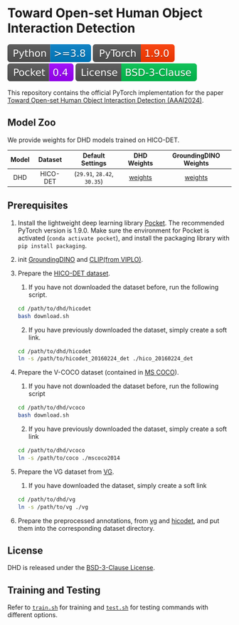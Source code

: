 # Toward Open-set Human Object Interaction Detection

[![python](./assets/python.svg)](https://www.python.org/) [![pytorch](./assets/pytorch.svg)](https://pytorch.org/get-started/locally/) [![pocket](./assets/pocket.svg)](https://github.com/fredzzhang/pocket) [![license](./assets/license.svg)](./LICENSE)

This repository contains the official PyTorch implementation for the paper [Toward Open-set Human Object Interaction Detection (AAAI2024)](https://ojs.aaai.org/index.php/AAAI/article/view/28422).


## Model Zoo
We provide weights for DHD models trained on HICO-DET. 

| Model | Dataset | Default Settings | DHD Weights | GroundingDINO Weights |
|:-:|:-:|:-:|:-:|:-:|
| DHD | HICO-DET | (`29.91`, `28.42`, `30.35`) | [weights](https://drive.google.com/file/d/1zEo8MMiiXmLfgs46AziAkdb6MjJQFk6M/view?usp=sharing) | [weights](https://github.com/IDEA-Research/GroundingDINO/releases/download/v0.1.0-alpha2/groundingdino_swinb_cogcoor.pth) |


## Prerequisites
1. Install the lightweight deep learning library [Pocket](https://github.com/fredzzhang/pocket). The recommended PyTorch version is 1.9.0.
Make sure the environment for Pocket is activated (`conda activate pocket`), and install the packaging library with `pip install packaging`. 

2. init [GroundingDINO](https://github.com/IDEA-Research/GroundingDINO) and [CLIP(from VIPLO)](https://github.com/Jeeseung-Park/CLIP.git).

3. Prepare the [HICO-DET dataset](https://drive.google.com/open?id=1QZcJmGVlF9f4h-XLWe9Gkmnmj2z1gSnk).
    1. If you have not downloaded the dataset before, run the following script.
    ```bash
    cd /path/to/dhd/hicodet
    bash download.sh
    ```
    2. If you have previously downloaded the dataset, simply create a soft link.
    ```bash
    cd /path/to/dhd/hicodet
    ln -s /path/to/hicodet_20160224_det ./hico_20160224_det
    ```
4. Prepare the V-COCO dataset (contained in [MS COCO](https://cocodataset.org/#download)).
    1. If you have not downloaded the dataset before, run the following script
    ```bash
    cd /path/to/dhd/vcoco
    bash download.sh
    ```
    2. If you have previously downloaded the dataset, simply create a soft link
    ```bash
    cd /path/to/dhd/vcoco
    ln -s /path/to/coco ./mscoco2014
    ```
5. Prepare the VG dataset from [VG](https://visualgenome.org).
    1. If you have downloaded the dataset, simply create a soft link
    ```bash
    cd /path/to/dhd/vg
    ln -s /path/to/vg ./vg
    ```
6. Prepare the preprocessed annotations, from [vg](https://drive.google.com/drive/folders/14SjjGDNTKg5KAGAuqNGSJQrdm7a84krV?usp=sharing) and [hicodet](https://drive.google.com/drive/folders/1U76Vj7sPKjmINly-OeHS4kZRDXE4ftRJ?usp=sharing), and put them into the corresponding dataset directory.

## License
DHD is released under the [BSD-3-Clause License](./LICENSE).


## Training and Testing

Refer to [`train.sh`](./train.sh) for training and [`test.sh`](./test.sh) for testing commands with different options.  



